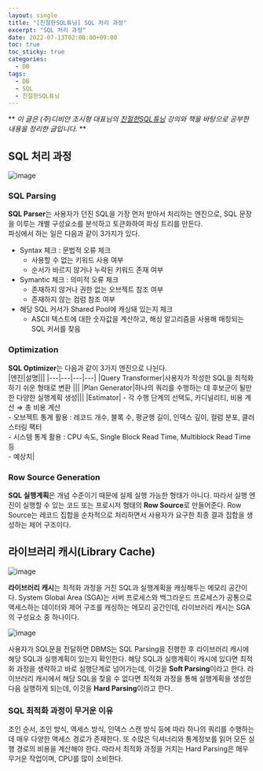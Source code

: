 ```yaml
---
layout: single
title: "[친절한SQL튜닝] SQL 처리 과정"
excerpt: "SQL 처리 과정"
date: 2022-07-13T02:08:00+09:00
toc: true
toc_sticky: true
categories:
  - DB 
tags:
  - DB
  - SQL
  - 친절한SQL튜닝
---
```

** 
*이 글은 (주)디비안 조시형 대표님의 [친절한SQL튜닝](http://www.kyobobook.co.kr/product/detailViewKor.laf?ejkGb=KOR&mallGb=KOR&barcode=9791196395704) 강의와 책을 바탕으로 공부한 내용을 정리한 글입니다.*
**

## SQL 처리 과정
![image](https://user-images.githubusercontent.com/60471550/178516427-21674d3f-5ec9-4c66-b5f9-166c4eab1788.png)

### SQL Parsing
**SQL Parser**는 사용자가 던진 SQL을 가장 먼저 받아서 처리하는 엔진으로, SQL 문장을 이루는 개별 구성요소를 분석하고 토큰화하여 파싱 트리를 만든다.<br>
파싱에서 하는 일은 다음과 같이 3가지가 있다.
- Syntax 체크 : 문법적 오류 체크
  - 사용할 수 없는 키워드 사용 여부
  - 순서가 바르지 않거나 누락된 키워드 존재 여부
- Symantic 체크 : 의미적 오류 체크
  - 존재하지 않거나 권한 없는 오브젝트 참조 여부
  - 존재하지 않는 컴럼 참조 여부
- 해당 SQL 커서가 Shared Pool에 캐싱돼 있는지 체크
  - ASCII 텍스트에 대한 숫자값을 계산하고, 해싱 알고리즘을 사용해 매칭되는 SQL 커서를 찾음

### Optimization
**SQL Optimizer**는 다음과 같이 3가지 엔진으로 나뉜다.<br>
|엔진|설명|||
|---|---|---|---|
|Query Transformer|사용자가 작성한 SQL을 최적화하기 쉬운 형태로 변환 |||
|Plan Generator|하나의 쿼리를 수행하는 데 후보군이 될만한 다양한 실행계획 생성|||
|Estimator| - 각 수행 단계의 선택도, 카디널리티, 비용 계산 $\Rightarrow$ 총 비용 계산<br> - 오브젝트 통계 활용 : 레코드 개수, 블록 수, 평균행 길이, 인덱스 깊이, 컬럼 분포, 클러스터링 팩터<br> - 시스템 통계 활용 : CPU 속도, Single Block Read Time, Multiblock Read Time 등<br> - 예상치|

### Row Source Generation
**SQL 실행계획**은 개념 수준이기 때문에 실제 실행 가능한 형태가 아니다. 따라서 실행 엔진이 실행할 수 있는 코드 또는 프로시저 형태의 **Row Source**로 만들어준다. Row Source는 레코드 집합을 순차적으로 처리하면서 사용자가 요구한 최종 결과 집합을 생성하는 제어 구조이다.

## 라이브러리 캐시(Library Cache)
![image](https://user-images.githubusercontent.com/60471550/178539999-fbe32948-7d71-49f4-9e74-d245673f681d.png)

**라이브러리 캐시**는 최적화 과정을 거친 SQL과 실행계획을 캐싱해두는 메모리 공간이다. System Global Area (SGA)는 서버 프로세스와 백그라운드 프로세스가 공통으로 액세스하는 데이터와 제어 구조를 캐싱하는 메모리 공간인데, 라이브러리 캐시는 SGA의 구성요소 중 하나이다.

![image](https://user-images.githubusercontent.com/60471550/178547157-c378f064-3051-4e0a-9bab-41405768b9af.png)

사용자가 SQL문을 전달하면 DBMS는 SQL Parsing을 진행한 후 라이브러리 캐시에 해당 SQL과 실행계획이 있는지 확인한다. 해당 SQL과 실행계획이 캐시에 있다면 최적화 과정을 생략하고 바로 실행단계로 넘어가는데, 이것을 **Soft Parsing**이라고 한다. 라이브러리 캐시에서 해당 SQL을 찾을 수 없다면 최적화 과정을 통해 실행계획을 생성한 다음 실행하게 되는데, 이것을 **Hard Parsing**이라고 한다.

### SQL 최적화 과정이 무거운 이유
조인 순서, 조인 방식, 액세스 방식, 인덱스 스캔 방식 등에 따라 하나의 쿼리를 수행하는데 매우 다양한 액세스 경로가 존재한다. 또 수많은 딕셔너리와 통계정보를 읽어 모든 실행 경로의 비용을 계산해야 한다. 따라서 최적화 과정을 거치는 Hard Parsing은 매우 무거운 작업이며, CPU를 많이 소비한다.